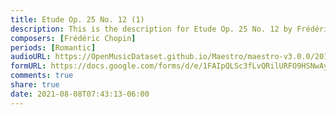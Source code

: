 ```yaml
---
title: Etude Op. 25 No. 12 (1)
description: This is the description for Etude Op. 25 No. 12 by Frédéric Chopin
composers: [Frédéric Chopin]
periods: [Romantic]
audioURL: https://OpenMusicDataset.github.io/Maestro/maestro-v3.0.0/2015/MIDI-Unprocessed_R1_D1-1-8_mid--AUDIO-from_mp3_04_R1_2015_wav--4.midi
formURL: https://docs.google.com/forms/d/e/1FAIpQLSc3fLvQRilURFO9HSNwAyikgAtdWcSSmM2_cveljYrr-MKzhA/viewform
comments: true
share: true
date: 2021-08-08T07:43:13-06:00
---
```

